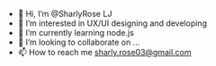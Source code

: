 - 👋 Hi, I’m @SharlyRose LJ
- 👀 I’m interested in UX/UI designing and developing
- 🌱 I’m currently learning node.js
- 💞️ I’m looking to collaborate on ...
- 📫 How to reach me sharly.rose03@gmail.com


<!---
SharlyLejo/SharlyLejo is a ✨ special ✨ repository because its `README.md` (this file) appears on your GitHub profile.
You can click the Preview link to take a look at your changes.
--->
